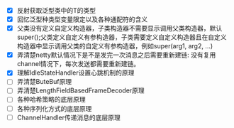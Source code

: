 - [x] 反射获取泛型类中的T的类型
- [x] 回忆泛型种类型变量限定以及各种通配符的含义
- [x] 父类没有定义自定义构造器，子类构造器不需要显示调用父类构造器，默认super();父类定义自定义有参构造器，子类需要定义自定义构造器且在自定义构造器中显示调用父类的自定义有参构造器，例如super(arg1, arg2, ...)
- [x] 弄清楚netty默认情况下是不是发完一次消息之后需要重新建链: 没有复用channel情况下，每次发送都需要重新建链。
- [x] 理解IdleStateHandler设置心跳机制的原理
- [ ] 弄清楚ButeBuf原理
- [ ] 弄清楚LengthFieldBasedFrameDecoder原理
- [ ] 各种哈希策略的底层原理
- [ ] 各种序列化方式的底层原理
- [ ] ChannelHandler传递消息的底层原理